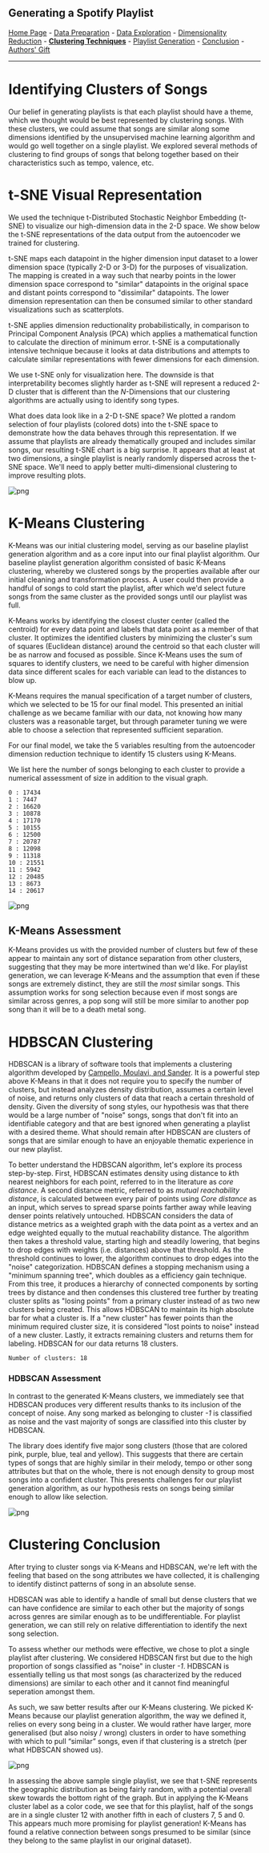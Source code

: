 ## Generating a Spotify Playlist

<a href="https://wfseaton.github.io/TheDigitalFrontier/">Home Page</a> - 
<a href="https://wfseaton.github.io/TheDigitalFrontier/data_preparation">Data Preparation</a> - 
<a href="https://wfseaton.github.io/TheDigitalFrontier/data_exploration">Data Exploration</a> - 
<a href="https://wfseaton.github.io/TheDigitalFrontier/dimensionality_reduction">Dimensionality Reduction</a> - 
<a href="https://wfseaton.github.io/TheDigitalFrontier/clustering_techniques"><b>Clustering Techniques</b></a> - 
<a href="https://wfseaton.github.io/TheDigitalFrontier/playlist_generation">Playlist Generation</a> - 
<a href="https://wfseaton.github.io/TheDigitalFrontier/conclusion">Conclusion</a> - 
<a href="https://wfseaton.github.io/TheDigitalFrontier/authors_gift">Authors' Gift</a>

-------------------------------------------------------------------------------------------------------------------

# Identifying Clusters of Songs

Our belief in generating playlists is that each playlist should have a theme, which we thought would be best represented by clustering songs. With these clusters, we could assume that songs are similar along some dimensions identified by the unsupervised machine learning algorithm and would go well together on a single playlist. We explored several methods of clustering to find groups of songs that belong together based on their characteristics such as tempo, valence, etc.

# t-SNE Visual Representation

We used the technique t-Distributed Stochastic Neighbor Embedding (t-SNE) to visualize our high-dimension data in the 2-D space. We show below the t-SNE representations of the data output from the autoencoder we trained for clustering.

t-SNE maps each datapoint in the higher dimension input dataset to a lower dimension space (typically 2-D or 3-D) for the purposes of visualization. The mapping is created in a way such that nearby points in the lower dimension space correspond to "similar" datapoints in the original space and distant points correspond to "dissimilar" datapoints. The lower dimension representation can then be consumed similar to other standard visualizations such as scatterplots.

t-SNE applies dimension reductionality probabilistically, in comparison to Principal Component Analysis (PCA) which applies a mathematical function to calculate the direction of minimum error. t-SNE is a computationally intensive technique because it looks at data distributions and attempts to calculate similar representations with fewer dimensions for each dimension. 

We use t-SNE only for visualization here. The downside is that interpretability becomes slightly harder as t-SNE will represent a reduced 2-D cluster that is different than the *N*-Dimensions that our clustering algorithms are actually using to identify song types.

What does data look like in a 2-D t-SNE space? We plotted a random selection of four playlists (colored dots) into the t-SNE space to demonstrate how the data behaves through this representation. If we assume that playlists are already thematically grouped and includes similar songs, our resulting t-SNE chart is a big surprise. It appears that at least at two dimensions, a single playlist is nearly randomly dispersed across the t-SNE space. We'll need to apply better multi-dimensional clustering to improve resulting plots.


![png](clustering_techniques_files/clustering_techniques_9_0.png)


# K-Means Clustering

K-Means was our initial clustering model, serving as our baseline playlist generation algorithm and as a core input into our final playlist algorithm. Our baseline playlist generation algorithm consisted of basic K-Means clustering, whereby we clustered songs by the properties available after our initial cleaning and transformation process. A user could then provide a handful of songs to cold start the playlist, after which we'd select future songs from the same cluster as the provided songs until our playlist was full.

K-Means works by identifying the closest cluster center (called the centroid) for every data point and labels that data point as a member of that cluster. It optimizes the identified clusters by minimizing the cluster's sum of squares (Euclidean distance) around the centroid so that each cluster will be as narrow and focused as possible. Since K-Means uses the sum of squares to identify clusters, we need to be careful with higher dimension data since different scales for each variable can lead to the distances to blow up.

K-Means requires the manual specification of a target number of clusters, which we selected to be 15 for our final model. This presented an initial challenge as we became familiar with our data, not knowing how many clusters was a reasonable target, but through parameter tuning we were able to choose a selection that represented sufficient separation. 

For our final model, we take the 5 variables resulting from the autoencoder dimension reduction technique to identify 15 clusters using K-Means.

We list here the number of songs belonging to each cluster to provide a numerical assessment of size in addition to the visual graph.

    0 : 17434
    1 : 7447
    2 : 16620
    3 : 10878
    4 : 17170
    5 : 10155
    6 : 12500
    7 : 20787
    8 : 12098
    9 : 11318
    10 : 21551
    11 : 5942
    12 : 20485
    13 : 8673
    14 : 20617



![png](clustering_techniques_files/clustering_techniques_14_0.png)


## K-Means Assessment

K-Means provides us with the provided number of clusters but few of these appear to maintain any sort of distance separation from other clusters, suggesting that they may be more intertwined than we'd like. For playlist generation, we can leverage K-Means and the assumption that even if these songs are extremely distinct, they are still the *most* similar songs. This assumption works for song selection because even if most songs are similar across genres, a pop song will still be more similar to another pop song than it will be to a death metal song.

# HDBSCAN Clustering

HDBSCAN is a library of software tools that implements a clustering algorithm developed by [Campello, Moulavi, and Sander](http://link.springer.com/chapter/10.1007%2F978-3-642-37456-2_14). It is a powerful step above K-Means in that it does not require you to specify the number of clusters, but instead analyzes density distribution, assumes a certain level of noise, and returns only clusters of data that reach a certain threshold of density. Given the diversity of song styles, our hypothesis was that there would be a large number of "noise" songs, songs that don't fit into an identifiable category and that are best ignored when generating a playlist with a desired theme. What should remain after HDBSCAN are clusters of songs that are similar enough to have an enjoyable thematic experience in our new playlist.

To better understand the HDBSCAN algorithm, let's explore its process step-by-step. First, HDBSCAN estimates density using distance to *k*th nearest neighbors for each point, referred to in the literature as *core distance*. A second distance metric, referred to as *mutual reachability distance*, is calculated between every pair of points using *Core distance* as an input, which serves to spread sparse points farther away while leaving denser points relatively untouched. HDBSCAN considers the data of distance metrics as a weighted graph with the data point as a vertex and an edge weighted equally to the mutual reachability distance. The algorithm then takes a threshold value, starting high and steadily lowering, that begins to drop edges with weights (i.e. distances) above that threshold. As the threshold continues to lower, the algorithm continues to drop edges into the "noise" categorization. HDBSCAN defines a stopping mechanism using a "minimum spanning tree", which doubles as a efficiency gain technique. From this tree, it produces a hierarchy of connected components by sorting trees by distance and then condenses this clustered tree further by treating cluster splits as "losing points" from a primary cluster instead of as two new clusters being created. This allows HDBSCAN to maintain its high absolute bar for what a cluster is. If a "new cluster" has fewer points than the minimum required cluster size, it is considered "lost points to noise" instead of a new cluster. Lastly, it extracts remaining clusters and returns them for labeling. HDBSCAN for our data returns 18 clusters.

    Number of clusters: 18


### HDBSCAN Assessment

In contrast to the generated K-Means clusters, we immediately see that HDBSCAN produces very different results thanks to its inclusion of the concept of noise. Any song marked as belonging to cluster *-1* is classified as noise and the vast majority of songs are classified into this cluster by HDBSCAN.

The library does identify five major song clusters (those that are colored pink, purple, blue, teal and yellow). This suggests that there are certain types of songs that are highly similar in their melody, tempo or other song attributes but that on the whole, there is not enough density to group most songs into a confident cluster. This presents challenges for our playlist generation algorithm, as our hypothesis rests on songs being similar enough to allow like selection.


![png](clustering_techniques_files/clustering_techniques_19_0.png)


# Clustering Conclusion

After trying to cluster songs via K-Means and HDBSCAN, we're left with the feeling that based on the song attributes we have collected, it is challenging to identify distinct patterns of song in an absolute sense. 

HDBSCAN was able to identify a handle of small but dense clusters that we can have confidence are similar to each other but the majority of songs across genres are similar enough as to be undifferentiable. For playlist generation, we can still rely on relative differentiation to identify the next song selection.

To assess whether our methods were effective, we chose to plot a single playlist after clustering. We considered HDBSCAN first but due to the high proportion of songs classified as "noise" in cluster *-1*. HDBSCAN is essentially telling us that most songs (as characterized by the reduced dimensions) are similar to each other and it cannot find meaningful seperation amongst them.

As such, we saw better results after our K-Means clustering. We picked K-Means because our playlist generation algorithm, the way we defined it, relies on every song being in a cluster. We would rather have larger, more generalised (but also noisy / wrong) clusters in order to have something with which to pull “similar” songs, even if that clustering is a stretch (per what HDBSCAN showed us).


![png](clustering_techniques_files/clustering_techniques_21_0.png)


In assessing the above sample single playlist, we see that t-SNE represents the geographic distribution as being fairly random, with a potential overall skew towards the bottom right of the graph. But in applying the K-Means cluster label as a color code, we see that for this playlist, half of the songs are in a single cluster 12 with another fifth in each of clusters 7, 5 and 0. This appears much more promising for playlist generation! K-Means has found a relative connection between songs presumed to be similar (since they belong to the same playlist in our original dataset).

